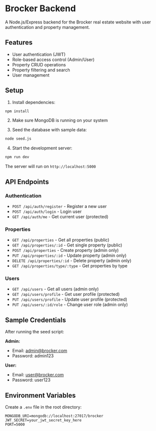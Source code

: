 # Brocker Backend

A Node.js/Express backend for the Brocker real estate website with user authentication and property management.

## Features

- User authentication (JWT)
- Role-based access control (Admin/User)
- Property CRUD operations
- Property filtering and search
- User management

## Setup

1. Install dependencies:
```bash
npm install
```

2. Make sure MongoDB is running on your system

3. Seed the database with sample data:
```bash
node seed.js
```

4. Start the development server:
```bash
npm run dev
```

The server will run on `http://localhost:5000`

## API Endpoints

### Authentication
- `POST /api/auth/register` - Register a new user
- `POST /api/auth/login` - Login user
- `GET /api/auth/me` - Get current user (protected)

### Properties
- `GET /api/properties` - Get all properties (public)
- `GET /api/properties/:id` - Get single property (public)
- `POST /api/properties` - Create property (admin only)
- `PUT /api/properties/:id` - Update property (admin only)
- `DELETE /api/properties/:id` - Delete property (admin only)
- `GET /api/properties/type/:type` - Get properties by type

### Users
- `GET /api/users` - Get all users (admin only)
- `GET /api/users/profile` - Get user profile (protected)
- `PUT /api/users/profile` - Update user profile (protected)
- `PUT /api/users/:id/role` - Change user role (admin only)

## Sample Credentials

After running the seed script:

**Admin:**
- Email: admin@brocker.com
- Password: admin123

**User:**
- Email: user@brocker.com
- Password: user123

## Environment Variables

Create a `.env` file in the root directory:
```
MONGODB_URI=mongodb://localhost:27017/brocker
JWT_SECRET=your_jwt_secret_key_here
PORT=5000
``` 